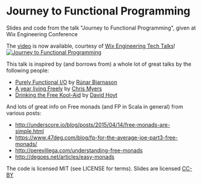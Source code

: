 # Journey to Functional Programming
Slides and code from the talk "Journey to Functional Programming", given at Wix Engineering Conference

The [video](https://www.youtube.com/watch?v=g1EvM4CbUvM) is now available, courtesy of [Wix Engineering Tech Talks](https://www.youtube.com/channel/UCFXVPytLSv9ojAMgBIDh_qA)!  
[![Journey to Functional Programming](https://img.youtube.com/vi/g1EvM4CbUvM/0.jpg)](https://www.youtube.com/watch?v=g1EvM4CbUvM)

This talk is inspired by (and borrows from) a whole lot of great talks by the following people:

* [Purely Functional I/O](https://www.infoq.com/presentations/io-functional-side-effects) by [Rúnar Bjarnason](https://twitter.com/runarorama)
* [A year living Freely](https://www.youtube.com/watch?v=rK53C-xyPWw) by [Chris Myers](https://twitter.com/cwmyers)
* [Drinking the Free Kool-Aid](https://www.youtube.com/watch?v=T4956GI-6Lw) by [David Hoyt](https://github.com/davidhoyt)

And lots of great info on Free monads (and FP in Scala in general) from various posts:
* http://underscore.io/blog/posts/2015/04/14/free-monads-are-simple.html
* https://www.47deg.com/blog/fp-for-the-average-joe-part3-free-monads/
* http://perevillega.com/understanding-free-monads
* http://degoes.net/articles/easy-monads

The code is licensed MIT (see LICENSE for terms). Slides are licensed [CC-BY](https://creativecommons.org/licenses/by/4.0/)
